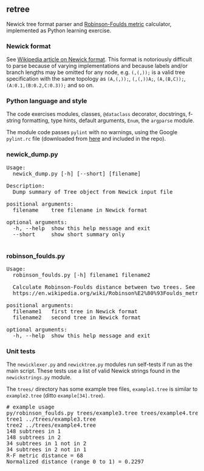 ## retree

Newick tree format parser and [Robinson-Foulds metric](https://en.wikipedia.org/wiki/Robinson%E2%80%93Foulds_metric) calculator, implemented as Python learning exercise.

### Newick format

See [Wikipedia article on Newick format](https://en.wikipedia.org/wiki/Newick_format). This format is notoriously difficult to parse because of varying implementations and because labels and/or branch lengths may be omitted for any node, e.g. `(,(,));` is a valid tree specification with the same topology as `(A,(,));`, `(,(,))A;`, `(A,(B,C));`, `(A:0.1,(B:0.2,C:0.3));` and so on.

### Python language and style
The code exercises modules, classes, `@dataclass` decorator, docstrings, f-string formatting, type hints, default arguments, `Enum`, the `argparse` module.

The module code passes `pylint` with no warnings, using the Google `pylint.rc` file (downloaded from [here](https://google.github.io/styleguide/pylintrc) and included in the repo).

### newick_dump.py
<pre>
Usage:
  newick_dump.py [-h] [--short] [filename]

Description:
  Dump summary of Tree object from Newick input file

positional arguments:
  filename    tree filename in Newick format

optional arguments:
  -h, --help  show this help message and exit
  --short     show short summary only

</pre>

### robinson_foulds.py
<pre>
Usage:
  robinson_foulds.py [-h] filename1 filename2

  Calculate Robinson-Foulds distance between two trees. See
  https://en.wikipedia.org/wiki/Robinson%E2%80%93Foulds_metric

positional arguments:
  filename1   first tree in Newick format
  filename2   second tree in Newick format

optional arguments:
  -h, --help  show this help message and exit
</pre>

### Unit tests
The `newicklexer.py` and `newicktree.py` modules run self-tests if run as the main script. These tests use a list of valid Newick strings found in the `newickstrings.py` module.

The `trees/` directory has some example tree files, `example1.tree` is similar to `example2.tree` (ditto `example[34].tree`).

<pre>
# example usage
py/robinson_foulds.py trees/example3.tree trees/example4.tree
tree1 ../trees/example3.tree
tree2 ../trees/example4.tree
148 subtrees in 1
148 subtrees in 2
34 subtrees in 1 not in 2
34 subtrees in 2 not in 1
R-F metric distance = 68
Normalized distance (range 0 to 1) = 0.2297
</pre>

